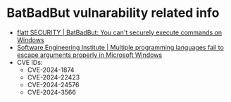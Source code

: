 # BatBadBut vulnarability related info
- [flatt SECURITY | BatBadBut: You can't securely execute commands on Windows](https://flatt.tech/research/posts/batbadbut-you-cant-securely-execute-commands-on-windows/)
- [Software Engineering Institute | Multiple programming languages fail to escape arguments properly in Microsoft Windows](https://kb.cert.org/vuls/id/123335)
- CVE IDs:
  - CVE-2024-1874
  - CVE-2024-22423
  - CVE-2024-24576
  - CVE-2024-3566

